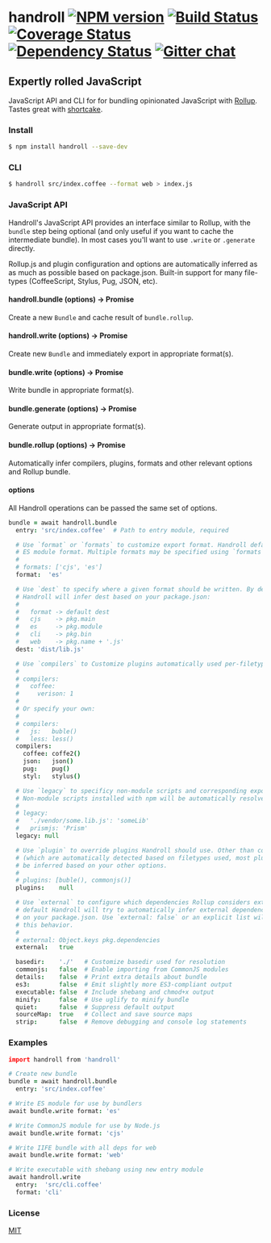 # handroll [![NPM version][npm-img]][npm-url] [![Build Status][travis-img]][travis-url] [![Coverage Status][coveralls-img]][coveralls-url] [![Dependency Status][dependency-img]][dependency-url] [![Gitter chat][gitter-img]][gitter-url]
## Expertly rolled JavaScript
JavaScript API and CLI for for bundling opinionated JavaScript with
[Rollup](https://github.com/rollup/rollup). Tastes great with
[shortcake](https://github.com/zeekay/shortcake).

### Install
```bash
$ npm install handroll --save-dev
```

### CLI
```bash
$ handroll src/index.coffee --format web > index.js
```

### JavaScript API
Handroll's JavaScript API provides an interface similar to Rollup, with the
`bundle` step being optional (and only useful if you want to cache the
intermediate bundle). In most cases you'll want to use `.write` or `.generate`
directly.

Rollup.js and plugin configuration and options are automatically inferred as as
much as possible based on package.json. Built-in support for many file-types
(CoffeeScript, Stylus, Pug, JSON, etc).

#### handroll.bundle (options) -> Promise
Create a new `Bundle` and cache result of `bundle.rollup`.

#### handroll.write  (options) -> Promise
Create new `Bundle` and immediately export in appropriate format(s).

#### bundle.write    (options) -> Promise
Write bundle in appropriate format(s).

#### bundle.generate (options) -> Promise
Generate output in appropriate format(s).

#### bundle.rollup   (options) -> Promise
Automatically infer compilers, plugins, formats and other relevant options and
Rollup bundle.

#### options
All Handroll operations can be passed the same set of options.

```coffee
bundle = await handroll.bundle
  entry: 'src/index.coffee'  # Path to entry module, required

  # Use `format` or `formats` to customize export format. Handroll defaults to
  # ES module format. Multiple formats may be specified using `formats`:
  #
  # formats: ['cjs', 'es']
  format:  'es'

  # Use `dest` to specify where a given format should be written. By default
  # Handroll will infer dest based on your package.json:
  #
  #   format -> default dest
  #   cjs    -> pkg.main
  #   es     -> pkg.module
  #   cli    -> pkg.bin
  #   web    -> pkg.name + '.js'
  dest: 'dist/lib.js'

  # Use `compilers` to Customize plugins automatically used per-filetype:
  #
  # compilers:
  #   coffee:
  #     verison: 1
  #
  # Or specify your own:
  #
  # compilers:
  #   js:   buble()
  #   less: less()
  compilers:
    coffee: coffe2()
    json:   json()
    pug:    pug()
    styl:   stylus()

  # Use `legacy` to specificy non-module scripts and corresponding exports.
  # Non-module scripts installed with npm will be automatically resolved.
  #
  # legacy:
  #   './vendor/some.lib.js': 'someLib'
  #   prismjs: 'Prism'
  legacy: null

  # Use `plugin` to override plugins Handroll should use. Other than compilers
  # (which are automatically detected based on filetypes used, most plugins will
  # be inferred based on your other options.
  #
  # plugins: [buble(), commonjs()]
  plugins:    null

  # Use `external` to configure which dependencies Rollup considers external. By
  # default Handroll will try to automatically infer external dependencies based
  # on your package.json. Use `external: false` or an explicit list will disable
  # this behavior.
  #
  # external: Object.keys pkg.dependencies
  external:   true

  basedir:    './'   # Customize basedir used for resolution
  commonjs:   false  # Enable importing from CommonJS modules
  details:    false  # Print extra details about bundle
  es3:        false  # Emit slightly more ES3-compliant output
  executable: false  # Include shebang and chmod+x output
  minify:     false  # Use uglify to minify bundle
  quiet:      false  # Suppress default output
  sourceMap:  true   # Collect and save source maps
  strip:      false  # Remove debugging and console log statements
```

### Examples
```coffee
import handroll from 'handroll'

# Create new bundle
bundle = await handroll.bundle
  entry: 'src/index.coffee'

# Write ES module for use by bundlers
await bundle.write format: 'es'

# Write CommonJS module for use by Node.js
await bundle.write format: 'cjs'

# Write IIFE bundle with all deps for web
await bundle.write format: 'web'

# Write executable with shebang using new entry module
await handroll.write
  entry:  'src/cli.coffee'
  format: 'cli'
```

### License
[MIT](https://github.com/zeekay/handroll/blob/master/LICENSE)

[travis-img]:     https://img.shields.io/travis/zeekay/handroll.svg
[travis-url]:     https://travis-ci.org/zeekay/handroll
[coveralls-img]:  https://coveralls.io/repos/zeekay/handroll/badge.svg?branch=master&service=github
[coveralls-url]:  https://coveralls.io/github/zeekay/handroll?branch=master
[dependency-url]: https://david-dm.org/zeekay/handroll
[dependency-img]: https://david-dm.org/zeekay/handroll.svg
[npm-img]:        https://img.shields.io/npm/v/handroll.svg
[npm-url]:        https://www.npmjs.com/package/handroll
[gitter-img]:     https://badges.gitter.im/join-chat.svg
[gitter-url]:     https://gitter.im/zeekay/hi

<!-- not used -->
[downloads-img]:     https://img.shields.io/npm/dm/handroll.svg
[downloads-url]:     http://badge.fury.io/js/handroll
[devdependency-img]: https://david-dm.org/zeekay/handroll/dev-status.svg
[devdependency-url]: https://david-dm.org/zeekay/handroll#info=devDependencies
